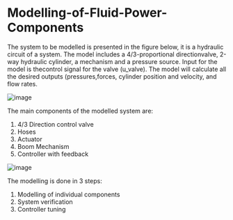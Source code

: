 # Modelling-of-Fluid-Power-Components
The system to be modelled is presented in the figure below, it is a hydraulic circuit of a system.  The model includes a 4/3-proportional directionvalve,  2-way  hydraulic  cylinder,  a  mechanism  and  a  pressure  source.  Input  for  the  model  is  thecontrol  signal  for  the  valve  (u_valve).  The  model  will  calculate  all  the  desired  outputs  (pressures,forces, cylinder position and velocity, and flow rates.

![image](https://user-images.githubusercontent.com/51742367/59498336-e553e100-8e9d-11e9-97a9-1d3788151de7.png)

The main components of the modelled system are: 
1. 4/3 Direction control valve 
2. Hoses 
3. Actuator 
4. Boom Mechanism 
5. Controller with feedback 

 ![image](https://user-images.githubusercontent.com/51742367/59498639-7e82f780-8e9e-11e9-8ba4-5d94c97319c8.png)

The modelling is done in 3 steps: 
1. Modelling of individual components 
2. System verification 
3. Controller tuning 
